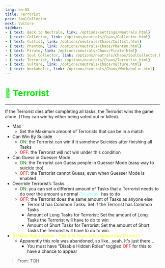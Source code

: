 ```yaml
---
lang: en-US
title: Terrorist
prev: SoulCollector
next: Vulture
sidebar:
- { text: Back to Neutrals, link: /options/settings/Neutrals.html}
- { text: Collector, link: /options/neutrals/Chaos/Collector.html}
- { text: Cultist, link: /options/neutrals/Chaos/Cultist.html}
- { text: Phantom, link: /options/neutrals/Chaos/Phantom.html}
- { text: Pirate, link: /options/neutrals/Chaos/Pirate.html}
- { text: Soul Collector, link: /options/neutrals/Chaos/SoulCollector.html}
- { text: Terrorist, link: /options/neutrals/Chaos/Terrorist.html}
- { text: Vulture, link: /options/neutrals/Chaos/Vulture.html}
- { text: Workaholic, link: /options/neutrals/Chaos/Workaholic.html}
---
```


# <font color="#00e600">🧨 <b>Terrorist</b></font> <Badge text="Chaos" type="tip" vertical="middle"/>
---

If the Terrorist dies after completing all tasks, the Terrorist wins the game alone. (They can win by either being voted out or killed).
* Max
  * Set the Maximum amount of Terrorists that can be in a match
* Can Win By Suicide
  * <font color=green>ON</font>: the Terrorist can win if it somehow Suicides after finishing all Tasks
  * <font color=red>OFF</font>: the Terrorist will not win under this condition
* Can Guess in Guesser Mode
  * <font color=green>ON</font>: the Terrorist can Guess people in Guesser Mode (easy way to suicide too)
  * <font color=red>OFF</font>: the Terrorist cannot Guess, even when Guesser Mode is enabled
* Override Terrorist’s Tasks
  * <font color=green>ON</font>: you can set a different amount of Tasks that a Terrorist needs to do over the amount a normal <font color=#8cffff>Crewmate</font> has to do
  * <font color=red>OFF</font>: the Terrorist does the same amount of Tasks as anyone else
    * Terrorist has Common Tasks: Set if the Terrorist has Common Tasks
    * Amount of Long Tasks for Terrorist: Set the amount of Long Tasks the Terrorist will have to do to win
    * Amount of Short Tasks for Terrorist: Set the amount of Short Tasks the Terrorist will have to do to win
* <font color=yellow>(Hidden Role) Konan - Has a % chance to replace the Terrorist</font>
  * Apparently this role was abandoned, so like...yeah. It's just there...
    * You must have “Disable Hidden Roles” toggled <font color=red>OFF</font> for this to have a chance to appear

> From: TOH